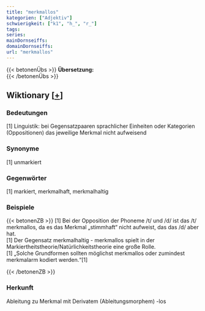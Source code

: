 ```yaml
---
title: "merkmallos"
kategorien: ["Adjektiv"]
schwierigkeit: ["k1", "h_", "r_"]
tags:
series:
mainDornseiffs:
domainDornseiffs:
url: "merkmallos"
---
```


{{< betonenÜbs >}}
**Übersetzung:**  
{{< /betonenÜbs >}}

## Wiktionary [[+](https://de.wiktionary.org/wiki/merkmallos)]

### Bedeutungen
[1] Linguistik: bei Gegensatzpaaren sprachlicher Einheiten oder Kategorien (Oppositionen) das jeweilige Merkmal nicht aufweisend  

### Synonyme
[1] unmarkiert  

### Gegenwörter
[1] markiert, merkmalhaft, merkmalhaltig  

### Beispiele
{{< betonenZB >}}
[1] Bei der Opposition der Phoneme /t/ und /d/ ist das /t/ merkmallos, da es das Merkmal „stimmhaft“ nicht aufweist, das das /d/ aber hat.  
[1] Der Gegensatz merkmalhaltig - merkmallos spielt in der Markiertheitstheorie/Natürlichkeitstheorie eine große Rolle.  
[1] „Solche Grundformen sollten möglichst merkmallos oder zumindest merkmalarm kodiert werden.“[1]  

{{< /betonenZB >}}
### Herkunft
Ableitung zu Merkmal mit Derivatem (Ableitungsmorphem) -los  


